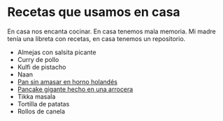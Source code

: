 # Recetas que usamos en casa

En casa nos encanta cocinar. En casa tenemos mala memoria. Mi madre tenía una libreta con recetas, en casa tenemos un repositorio.

- Almejas con salsita picante
- Curry de pollo
- Kulfi de pistacho
- Naan
- [Pan sin amasar en horno holandés](pan-sin-amasar-horno-holandes.md)
- [Pancake gigante hecho en una arrocera](pancake-gigante-en-arrocera.md)
- Tikka masala
- Tortilla de patatas
- Rollos de canela
